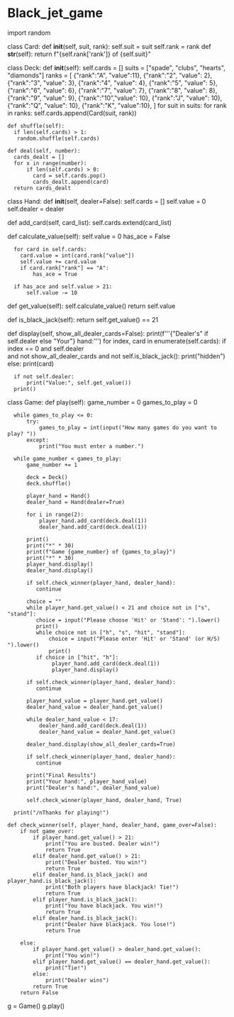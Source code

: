 # Black_jet_game
import random

class Card:
   def __init__(self, suit, rank):
       self.suit = suit
       self.rank = rank
   def __str__(self):
        return f"{self.rank['rank']} of {self.suit}"

class Deck:
    def __init__(self):
      self.cards = []
      suits = ["spade", "clubs", "hearts", "diamonds"]
      ranks = [
              {"rank":"A", "value":11},
              {"rank":"2", "value": 2},
              {"rank":"3", "value": 3},
              {"rank":"4", "value": 4},
              {"rank":"5", "value": 5},
              {"rank":"6", "value": 6},
              {"rank":"7", "value": 7},
              {"rank":"8", "value": 8},
              {"rank":"9", "value": 9},
              {"rank":"10","value": 10},
              {"rank":"J", "value": 10},
              {"rank":"Q", "value": 10},
              {"rank":"K", "value":10},
          ]
      for suit in suits:
          for rank in ranks:
              self.cards.append(Card(suit, rank))
    
    def shuffle(self):
      if len(self.cards) > 1:
       random.shuffle(self.cards)
  
    def deal(self, number):
      cards_dealt = []
      for x in range(number):
          if len(self.cards) > 0:
            card = self.cards.pop()
            cards_dealt.append(card)
      return cards_dealt
  
class Hand:
  def __init__(self, dealer=False):
      self.cards = []
      self.value = 0
      self.dealer = dealer

  def add_card(self, card_list):
      self.cards.extend(card_list)

  def calculate_value(self):
      self.value = 0
      has_ace = False

      for card in self.cards:
        card.value = int(card.rank["value"])
        self.value += card.value
        if card.rank["rank"] == "A":
            has_ace = True
          
      if has_ace and self.value > 21:
          self.value -= 10
        
  def get_value(self):
      self.calculate_value()
      return self.value

  def is_black_jack(self):
      return self.get_value() == 21

  def display(self, show_all_dealer_cards=False):
      print(f'''{"Dealer's" if self.dealer else "Your"} hand:''')
      for index, card in enumerate(self.cards):
          if index == 0 and self.dealer \
          and not show_all_dealer_cards and not self.is_black_jack():
              print("hidden")
          else:
              print(card)

      if not self.dealer:
          print("Value:", self.get_value())
      print()
  
class Game:
    def play(self):
      game_number = 0
      games_to_play = 0

      while games_to_play <= 0:
          try:
              games_to_play = int(input("How many games do you want to play? "))
          except:
              print("You must enter a number.")

      while game_number < games_to_play:
          game_number += 1

          deck = Deck()
          deck.shuffle()

          player_hand = Hand()
          dealer_hand = Hand(dealer=True)

          for i in range(2):
              player_hand.add_card(deck.deal(1))
              dealer_hand.add_card(deck.deal(1))

          print()
          print("*" * 30)
          print(f"Game {game_number} of {games_to_play}")
          print("*" * 30)
          player_hand.display()
          dealer_hand.display()

          if self.check_winner(player_hand, dealer_hand):
             continue

          choice = ""
          while player_hand.get_value() < 21 and choice not in ["s", "stand"]:
             choice = input("Please choose 'Hit' or 'Stand': ").lower()
             print()
             while choice not in ["h", "s", "hit", "stand"]:
                 choice = input("Please enter 'Hit' or 'Stand' (or H/S) ").lower()
                 print()
             if choice in ["hit", "h"]:
                  player_hand.add_card(deck.deal(1))
                  player_hand.display()
                
          if self.check_winner(player_hand, dealer_hand):
             continue 

          player_hand_value = player_hand.get_value()
          dealer_hand_value = dealer_hand.get_value()

          while dealer_hand_value < 17:
              dealer_hand.add_card(deck.deal(1))
              dealer_hand_value = dealer_hand.get_value()

          dealer_hand.display(show_all_dealer_cards=True)

          if self.check_winner(player_hand, dealer_hand):
             continue 

          print("Final Results")
          print("Your hand:", player_hand_value)
          print("Dealer's hand:", dealer_hand_value)

          self.check_winner(player_hand, dealer_hand, True)

      print("/nThanks for playing!")
        
    def check_winner(self, player_hand, dealer_hand, game_over=False):
        if not game_over:
            if player_hand.get_value() > 21:
                print("You are busted. Dealer win!")
                return True
            elif dealer_hand.get_value() > 21:
                print("Dealer busted. You win!")
                return True
            elif dealer_hand.is_black_jack() and player_hand.is_black_jack():
                print("Both players have blackjack! Tie!")
                return True
            elif player_hand.is_black_jack():
                print("You have blackjack. You win!")
                return True
            elif dealer_hand.is_black_jack():
                print("Dealer have blackjack. You lose!")
                return True

        else:   
            if player_hand.get_value() > dealer_hand.get_value():
                print("You win!")
            elif player_hand.get_value() == dealer_hand.get_value():
                print("Tie!")
            else:
                print("Dealer wins")  
            return True
        return False

g = Game()
g.play()
